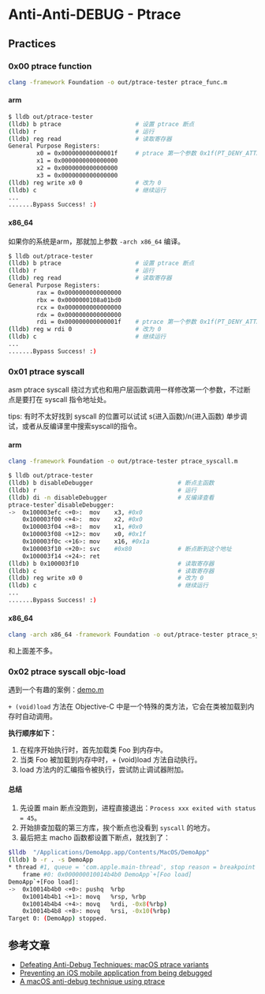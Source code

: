 # Anti-Anti-DEBUG - Ptrace

## Practices

### 0x00 ptrace function

```bash
clang -framework Foundation -o out/ptrace-tester ptrace_func.m
```

#### arm

```bash
$ lldb out/ptrace-tester
(lldb) b ptrace                     # 设置 ptrace 断点
(lldb) r                            # 运行
(lldb) reg read                     # 读取寄存器
General Purpose Registers:
        x0 = 0x000000000000001f     # ptrace 第一个参数 0x1f(PT_DENY_ATTACH)
        x1 = 0x0000000000000000
        x2 = 0x0000000000000000
        x3 = 0x0000000000000000
(lldb) reg write x0 0               # 改为 0
(lldb) c                            # 继续运行
...
.......Bypass Success! :)
```

#### x86_64

如果你的系统是arm，那就加上参数 `-arch x86_64` 编译。

```bash
$ lldb out/ptrace-tester
(lldb) b ptrace                     # 设置 ptrace 断点
(lldb) r                            # 运行
(lldb) reg read                     # 读取寄存器
General Purpose Registers:
        rax = 0x0000000000000000
        rbx = 0x0000000108a01bd0
        rcx = 0x0000000000000000
        rdx = 0x0000000000000000
        rdi = 0x000000000000001f    # ptrace 第一个参数 0x1f(PT_DENY_ATTACH)
(lldb) reg w rdi 0                  # 改为 0
(lldb) c                            # 继续运行
...
.......Bypass Success! :)
```

### 0x01 ptrace syscall

asm ptrace syscall 绕过方式也和用户层函数调用一样修改第一个参数，不过断点是要打在 syscall 指令地址处。

tips: 有时不太好找到 syscall 的位置可以试试 s(进入函数)/n(进入函数) 单步调试，或者从反编译里中搜索syscall的指令。

#### arm

```bash
clang -framework Foundation -o out/ptrace-tester ptrace_syscall.m
```

```bash
$ lldb out/ptrace-tester
(lldb) b disableDebugger                        # 断点主函数
(lldb) r                                        # 运行
(lldb) di -n disableDebugger                    # 反编译查看
ptrace-tester`disableDebugger:
->  0x100003efc <+0>:  mov    x3, #0x0
    0x100003f00 <+4>:  mov    x2, #0x0
    0x100003f04 <+8>:  mov    x1, #0x0
    0x100003f08 <+12>: mov    x0, #0x1f
    0x100003f0c <+16>: mov    x16, #0x1a
    0x100003f10 <+20>: svc    #0x80             # 断点断到这个地址
    0x100003f14 <+24>: ret
(lldb) b 0x100003f10                            # 读取寄存器
(lldb) c                                        # 读取寄存器
(lldb) reg write x0 0                           # 改为 0
(lldb) c                                        # 继续运行
...
.......Bypass Success! :)
```

#### x86_64

```bash
clang -arch x86_64 -framework Foundation -o out/ptrace-tester ptrace_syscall.m
```

和上面差不多。

### 0x02 ptrace syscall objc-load

遇到一个有趣的案例：[demo.m](./demo.m)

`+ (void)load` 方法在 Objective-C 中是一个特殊的类方法，它会在类被加载到内存时自动调用。

**执行顺序如下：**
1. 在程序开始执行时，首先加载类 Foo 到内存中。
2. 当类 Foo 被加载到内存中时，+ (void)load 方法自动执行。
3. load 方法内的汇编指令被执行，尝试防止调试器附加。

#### 总结

1. 先设置 main 断点没跑到，进程直接退出：`Process xxx exited with status = 45`。
2. 开始排查加载的第三方库，挨个断点也没看到 `syscall` 的地方。
3. 最后把主 macho 函数都设置下断点，就找到了：

```bash
$lldb  "/Applications/DemoApp.app/Contents/MacOS/DemoApp"
(lldb) b -r . -s DemoApp
* thread #1, queue = 'com.apple.main-thread', stop reason = breakpoint 1.4791
    frame #0: 0x000000010014b4b0 DemoApp`+[Foo load]
DemoApp`+[Foo load]:
->  0x10014b4b0 <+0>: pushq  %rbp
    0x10014b4b1 <+1>: movq   %rsp, %rbp
    0x10014b4b4 <+4>: movq   %rdi, -0x8(%rbp)
    0x10014b4b8 <+8>: movq   %rsi, -0x10(%rbp)
Target 0: (DemoApp) stopped.
```



## 参考文章
- [Defeating Anti-Debug Techniques: macOS ptrace variants](https://alexomara.com/blog/defeating-anti-debug-techniques-macos-ptrace-variants/)
- [Preventing an iOS mobile application from being debugged](https://medium.com/csg-govtech/preventing-an-ios-mobile-application-from-being-debugged-the-secure-way-1094731ff566)
- [A macOS anti-debug technique using ptrace](https://cardaci.xyz/blog/2018/02/12/a-macos-anti-debug-technique-using-ptrace/)